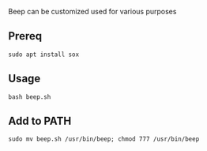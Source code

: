 Beep can be customized used for various purposes

## Prereq

`sudo apt install sox`

## Usage 

`bash beep.sh`

## Add to PATH

`sudo mv beep.sh /usr/bin/beep; chmod 777 /usr/bin/beep`
